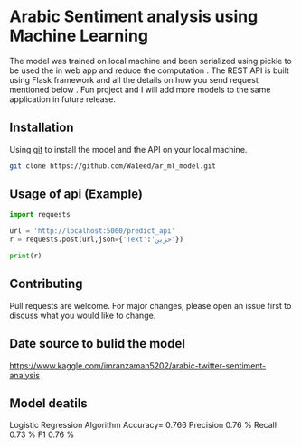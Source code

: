 # Arabic Sentiment analysis using Machine Learning

The model was trained on local machine and been serialized using pickle to be used the in web app and reduce the computation . The REST API is built using Flask framework and all the details on how you send request mentioned below . Fun project and I will add more models to the same application in future release. 

## Installation

Using [git](https://github.com/Wa1eed/ar_ml_model.git) to install the model and the API on your local machine.

```bash
git clone https://github.com/Wa1eed/ar_ml_model.git

```

## Usage of api (Example)

```python
import requests

url = 'http://localhost:5000/predict_api'
r = requests.post(url,json={'Text':'حزين'}) 

print(r)

```

## Contributing
Pull requests are welcome. For major changes, please open an issue first to discuss what you would like to change.

## Date source to bulid the model 

https://www.kaggle.com/imranzaman5202/arabic-twitter-sentiment-analysis

## Model deatils 
Logistic Regression Algorithm
Accuracy= 0.766
Precision 0.76 %
Recall 0.73 %
F1 0.76 %



